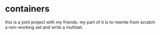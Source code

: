 # containers
this is a joint project with my friends. my part of it is to rewrite from scratch a non-working set and write a multiset.
